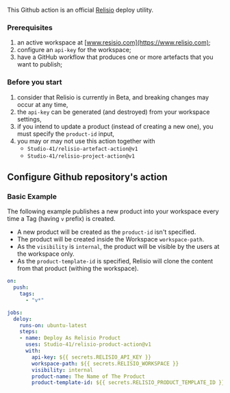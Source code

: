 This Github action is an official [Relisio](https://www.relisio.com/) deploy utility.<br />

### Prerequisites
 1. an active workspace at [www.resisio.com](https://www.relisio.com);
 2. configure an `api-key` for the workspace;
 3. have a GitHub workflow that produces one or more artefacts that you want to publish;

### Before you start

 1. consider that Relisio is currently in Beta, and breaking changes may occur at any time,
 2. the `api-key` can be generated (and destroyed) from your workspace settings,
 3. if you intend to update a product (instead of creating a new one), you must specify the `product-id` input,
 4. you may or may not use this action together with 
    - `Studio-41/relisio-artefact-action@v1`
    - `Studio-41/relisio-project-action@v1`

## Configure Github repository's action

### Basic Example

The following example publishes a new product into your workspace every time a Tag (having `v` prefix) is created.<br/>

 - A new product will be created as the `product-id` isn't specified.
 - The product will be created inside the Workspace `workspace-path`.
 - As the `visibility` is `internal`, the product will be visible by the users at the workspace only.
 - As the `product-template-id` is specified, Relisio will clone the content from that product (withing the workspace).

```yaml
on:
  push:
    tags:
      - "v*"

jobs:
  deloy:
    runs-on: ubuntu-latest
    steps:
    - name: Deploy As Relisio Product 
      uses: Studio-41/relisio-product-action@v1
      with:
        api-key: ${{ secrets.RELISIO_API_KEY }}
        workspace-path: ${{ secrets.RELISIO_WORKSPACE }}
        visibility: internal
        product-name: The Name of The Product
        product-template-id: ${{ secrets.RELISIO_PRODUCT_TEMPLATE_ID }}
```
